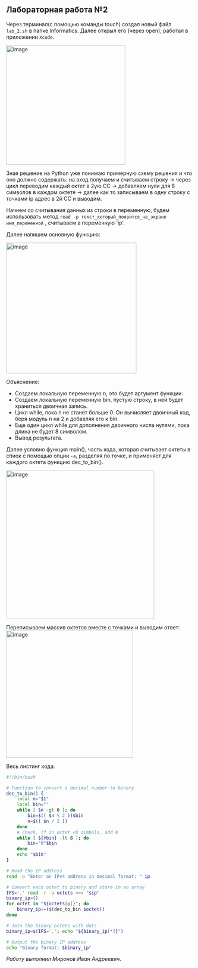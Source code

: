 ## Лабораторная работа №2

Через терминал(с помощью команды touch) создал новый файл `lab_2.sh` в папке Informatics. Далее открыл его (через open), работал в приложении `Xcode`.

<img width="320" alt="image" src="https://github.com/user-attachments/assets/7e06ccbc-75b3-4a1c-8982-24c2993b9b89">

Зная решение на Python уже понимаю примерную схему решения и что оно должно содержать: на вход получаем и считываем строку -> через цикл переводим каждый октет в 2ую СС -> добавляем нули для 8 символов в каждом октете -> 
далее как то записываем в одну строку с точками ip адрес в 2й СС и выводим.

Начнем со считывания данных из строки в переменную, будем использовать метод `read -p текст_который_появится_на_экране имя_переменной` , считываем в переменную 'ip'.

Далее напишем основную функцию:

<img width="350" alt="image" src="https://github.com/user-attachments/assets/484adfed-5810-4cbf-b0f4-3ba25be1a685">

Объяснение:
- Создаем локальную переменную n, это будет аргумент функции.
- Создаем локальную переменную bin, пустую строку, в ней будет храниться двоичная запись.
- Цикл while, пока n не станет больше 0. Он вычисляет двоичный код, беря модуль n на 2 и добавляя его к bin.
- Еще один цикл while для дополнения двоичного числа нулями, пока длина не будет 8 символом.
- Вывод результата.

Далее условно функция main(), часть кода, которая считывает октеты в спиок с помощью опции `-а`, разделяя по точке, и применяет для каждого октета функцию dec_to_bin(). 

<img width="398" alt="image" src="https://github.com/user-attachments/assets/c7f82df9-f68a-4291-be15-b9558cc2ea08">

Переписываем массив октетов вместе с точками и выводим ответ:<br>
<img width="341" alt="image" src="https://github.com/user-attachments/assets/e94a62a8-611c-45a6-9585-b6728076f948">

Весь листинг кода:
```bash
#!/bin/bash

# Function to convert a decimal number to binary
dec_to_bin() {
    local n="$1"
    local bin=""
    while [ $n -gt 0 ]; do
        bin=$(( $n % 2 ))$bin
        n=$(( $n / 2 ))
    done
    # Check, if in octet <8 simbols, add 0
    while [ ${#bin} -lt 8 ]; do
        bin="0"$bin
    done
    echo "$bin"
}

# Read the IP address
read -p "Enter an IPv4 address in decimal format: " ip

# Convert each octet to binary and store in an array
IFS='.' read -r -a octets <<< "$ip"
binary_ip=()
for octet in "${octets[@]}"; do
    binary_ip+=($(dec_to_bin $octet))
done

# Join the binary octets with dots
binary_ip=$(IFS='.'; echo "${binary_ip[*]}")

# Output the binary IP address
echo "Binary format: $binary_ip"
```

*Работу выполнил Миронов Иван Андреевич.*
